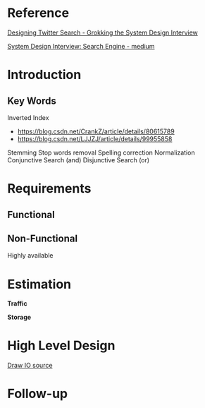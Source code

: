 # Reference
[Designing Twitter Search - Grokking the System Design Interview](https://www.educative.io/courses/grokking-the-system-design-interview/xV9mMjj74gE)

[System Design Interview: Search Engine - medium](https://medium.com/double-pointer/system-design-interview-search-engine-edb66b64fd5e)

# Introduction


## Key Words
Inverted Index
 - https://blog.csdn.net/CrankZ/article/details/80615789
 - https://blog.csdn.net/LJJZJ/article/details/99955858

Stemming
Stop words removal
Spelling correction
Normalization
Conjunctive Search (and)
Disjunctive Search (or)

# Requirements
## **Functional**


## **Non-Functional**
Highly available

# Estimation
**Traffic**


 **Storage**


# High Level Design

[Draw IO source](https://app.diagrams.net/#G1OHJKoBAQphtncRhJpp6ddwQFIVCf93BZ)


# Follow-up



<!--stackedit_data:
eyJoaXN0b3J5IjpbMjEwMjc0Mjk2MSwxMjQ0MjIzNjkyLC00Nz
QzODEwNzgsLTEzOTY4NzgxMTgsNzMwOTk4MTE2XX0=
-->